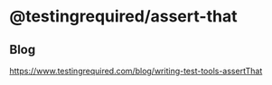 # @testingrequired/assert-that

## Blog

https://www.testingrequired.com/blog/writing-test-tools-assertThat
